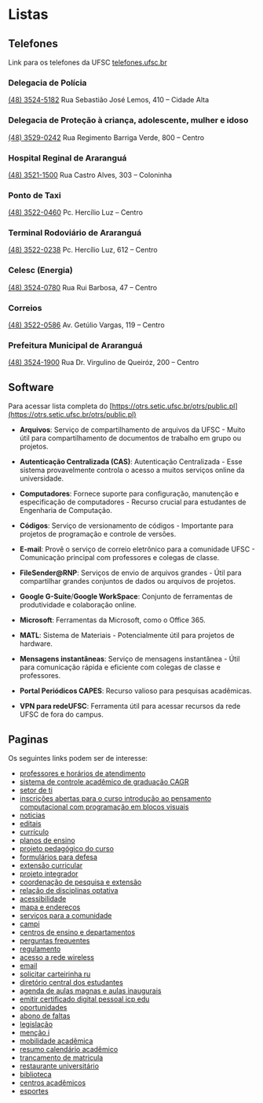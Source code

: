 # Listas

## Telefones

Link para os telefones da UFSC [telefones.ufsc.br](https://telefones.ufsc.br/public/)

### Delegacia de Polícia
[(48) 3524-5182](tel:+55483524-5182)
Rua Sebastião José Lemos, 410 – Cidade Alta

### Delegacia de Proteção à criança, adolescente, mulher e idoso
[(48) 3529-0242](tel:+55483529-0242)
Rua Regimento Barriga Verde, 800 – Centro

### Hospital Reginal de Araranguá
[(48) 3521-1500](tel:+55483521-1500)
Rua Castro Alves, 303 – Coloninha

### Ponto de Taxi
[(48) 3522-0460](tel:+55483522-0460)
Pc. Hercílio Luz – Centro

### Terminal Rodoviário de Araranguá
[(48) 3522-0238](tel:+55483522-0238)
Pc. Hercílio Luz, 612 – Centro

### Celesc (Energia)
[(48) 3524-0780](tel:+55483524-0780)
Rua Rui Barbosa, 47 – Centro

### Correios
[(48) 3522-0586](tel:+55483522-0586)
Av. Getúlio Vargas, 119 – Centro

### Prefeitura Municipal de Araranguá
[(48) 3524-1900](tel:+55483524-1900)
Rua Dr. Virgulino de Queiróz, 200 – Centro

## Software

Para acessar lista completa do [https://otrs.setic.ufsc.br/otrs/public.pl](https://otrs.setic.ufsc.br/otrs/public.pl)

- **Arquivos**: Serviço de compartilhamento de arquivos da UFSC - Muito útil para compartilhamento de documentos de trabalho em grupo ou projetos.

- **Autenticação Centralizada (CAS)**: Autenticação Centralizada - Esse sistema provavelmente controla o acesso a muitos serviços online da universidade.

- **Computadores**: Fornece suporte para configuração, manutenção e especificação de computadores - Recurso crucial para estudantes de Engenharia de Computação.

- **Códigos**: Serviço de versionamento de códigos - Importante para projetos de programação e controle de versões.

- **E-mail**: Provê o serviço de correio eletrônico para a comunidade UFSC - Comunicação principal com professores e colegas de classe.

- **FileSender@RNP**: Serviços de envio de arquivos grandes - Útil para compartilhar grandes conjuntos de dados ou arquivos de projetos.

- **Google G-Suite**/**Google WorkSpace**: Conjunto de ferramentas de produtividade e colaboração online.

- **Microsoft**: Ferramentas da Microsoft, como o Office 365.

- **MATL**: Sistema de Materiais - Potencialmente útil para projetos de hardware.

- **Mensagens instantâneas**: Serviço de mensagens instantânea - Útil para comunicação rápida e eficiente com colegas de classe e professores.

- **Portal Periódicos CAPES**: Recurso valioso para pesquisas acadêmicas.

- **VPN para redeUFSC**: Ferramenta útil para acessar recursos da rede UFSC de fora do campus.

## Paginas

Os seguintes links podem ser de interesse:

- [professores e horários de atendimento](ararangua.ufsc.br/professores-e-horarios-de-atendimento)
- [sistema de controle acadêmico de graduação CAGR](ararangua.ufsc.br/ensino/sistema-de-controle-academico-de-graduacao-cagr)
- [setor de ti](ararangua.ufsc.br/setor-de-ti)
- [inscrições abertas para o curso introdução ao pensamento computacional com programação em blocos visuais](ararangua.ufsc.br/2023/07/05/inscricoes-abertas-para-o-curso-introducao-ao-pensamento-computacional-com-programacao-em-blocos-visuais)
- [noticias](ararangua.ufsc.br/category/noticias)
- [editais](ararangua.ufsc.br/category/editais)
- [currículo](enc.ufsc.br/curriculo)
- [planos de ensino](enc.ufsc.br/planos-de-ensino)
- [projeto pedagógico do curso](enc.ufsc.br/projeto-pedagogico-do-curso)
- [formulários para defesa](enc.ufsc.br/formularios-para-defesa)
- [extensão curricular](enc.ufsc.br/extensao-curricular)
- [projeto integrador](enc.ufsc.br/projeto-integrador)
- [coordenação de pesquisa e extensão](enc.ufsc.br/coordenacao-de-pesquisa-e-extensao)
- [relação de disciplinas optativa](enc.ufsc.br/2020/12/17/relacao-de-disciplinas-optativa)
- [acessibilidade](ufsc.br/acessibilidade)
- [mapa e endereços](ufsc.br/mapa-e-enderecos)
- [serviços para a comunidade](ufsc.br/servicos-para-a-comunidade)
- [campi](ufsc.br/campi)
- [centros de ensino e departamentos](ufsc.br/centros-de-ensino-e-departamentos)
- [perguntas frequentes](calouros.ufsc.br/perguntas-frequentes)
- [regulamento](calouros.ufsc.br/regulamento)
- [acesso a rede wireless](souufsc.ararangua.ufsc.br/acesso-a-rede-wireless)
- [email](calouros.ufsc.br/email)
- [solicitar carteirinha ru](calouros.ufsc.br/solicitar-carteirinha-ru)
- [diretório central dos estudantes](calouros.ufsc.br/diretorio-central-dos-estudantes)
- [agenda de aulas magnas e aulas inaugurais](calouros.ufsc.br/agenda-de-aulas-magnas-e-aulas-inaugurais)
- [emitir certificado digital pessoal icp edu](souufsc.ararangua.ufsc.br/emitir-certificado-digital-pessoal-icp-edu)
- [oportunidades](souufsc.ararangua.ufsc.br/oportunidades)
- [abono de faltas](souufsc.ararangua.ufsc.br/abono-de-faltas)
- [legislação](souufsc.ararangua.ufsc.br/legislacao)
- [menção i](souufsc.ararangua.ufsc.br/mencao-i)
- [mobilidade acadêmica](souufsc.ararangua.ufsc.br/mobilidade-academica)
- [resumo calendário acadêmico](souufsc.ararangua.ufsc.br/resumo-calendario-academico)
- [trancamento de matricula](souufsc.ararangua.ufsc.br/trancamento-de-matricula)
- [restaurante universitário](guiadoestudante.ararangua.ufsc.br/restaurante-universitario)
- [biblioteca](guiadoestudante.ararangua.ufsc.br/biblioteca-bu-ara)
- [centros acadêmicos](guiadoestudante.ararangua.ufsc.br/centros-academicos)
- [esportes](guiadoestudante.ararangua.ufsc.br/esportes)
